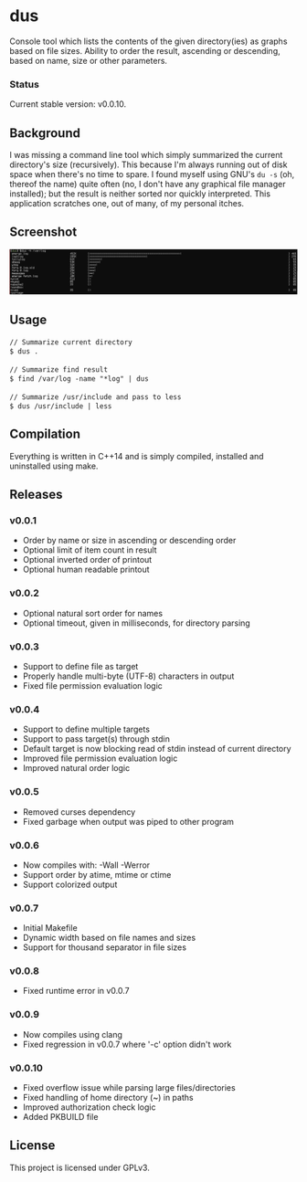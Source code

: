 dus
===

Console tool which lists the contents of the given directory(ies) as graphs based on file sizes. Ability to order the result, ascending or descending, based on name, size or other parameters.

### Status
Current stable version: v0.0.10.

## Background
I was missing a command line tool which simply summarized the current directory's size (recursively). This because I'm always running out of disk space when there's no time to spare. I found myself using GNU's `du -s` (oh, thereof the name) quite often (no, I don't have any graphical file manager installed); but the result is neither sorted nor quickly interpreted. This application scratches one, out of many, of my personal itches.

## Screenshot
![dus preview](screenshot.png)

## Usage
    // Summarize current directory
    $ dus .

    // Summarize find result
    $ find /var/log -name "*log" | dus

    // Summarize /usr/include and pass to less
    $ dus /usr/include | less

## Compilation
Everything is written in C++14 and is simply compiled, installed and uninstalled using make.

## Releases
### v0.0.1
* Order by name or size in ascending or descending order
* Optional limit of item count in result
* Optional inverted order of printout
* Optional human readable printout

### v0.0.2
* Optional natural sort order for names
* Optional timeout, given in milliseconds, for directory parsing

### v0.0.3
* Support to define file as target
* Properly handle multi-byte (UTF-8) characters in output
* Fixed file permission evaluation logic

### v0.0.4
* Support to define multiple targets
* Support to pass target(s) through stdin
* Default target is now blocking read of stdin instead of current directory
* Improved file permission evaluation logic
* Improved natural order logic

### v0.0.5
* Removed curses dependency
* Fixed garbage when output was piped to other program

### v0.0.6
* Now compiles with: -Wall -Werror
* Support order by atime, mtime or ctime
* Support colorized output

### v0.0.7
* Initial Makefile
* Dynamic width based on file names and sizes
* Support for thousand separator in file sizes

### v0.0.8
* Fixed runtime error in v0.0.7

### v0.0.9
* Now compiles using clang
* Fixed regression in v0.0.7 where '-c' option didn't work

### v0.0.10
* Fixed overflow issue while parsing large files/directories
* Fixed handling of home directory (~) in paths
* Improved authorization check logic
* Added PKBUILD file

## License
This project is licensed under GPLv3.
